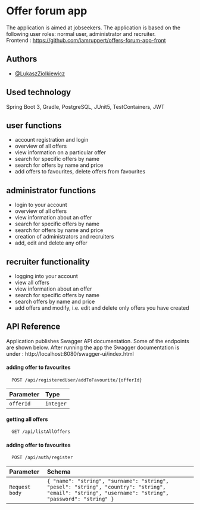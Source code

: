 
# Offer forum app

The application is aimed at jobseekers. The application is based on the following user roles: normal user, administrator and recruiter. </br>
Frontend : https://github.com/iamruppert/offers-forum-app-front


## Authors

- [@LukaszZiolkiewicz](https://www.github.com/iamruppert)


## Used technology

Spring Boot 3, Gradle, PostgreSQL, JUnit5, TestContainers, JWT


## user functions
- account registration and login
- overview of all offers
- view information on a particular offer
- search for specific offers by name
- search for offers by name and price
- add offers to favourites, delete offers from favourites


## administrator functions
- login to your account
- overview of all offers
- view information about an offer
- search for specific offers by name
- search for offers by name and price
- creation of administrators and recruiters
- add, edit and delete any offer

## recruiter functionality
- logging into your account
- view all offers
- view information about an offer
- search for specific offers by name
- search offers by name and price
- add offers and modify, i.e. edit and delete only offers you have created



## API Reference

Application publishes Swagger API documentation. Some of the endpoints are shown below.
After running the app the Swagger documentation is under : http://localhost:8080/swagger-ui/index.html

#### adding offer to favourites

```
  POST /api/registeredUser/addToFavourite/{offerId}
```

| Parameter | Type     | 
| :-------- | :------- | 
| `offerId` | `integer` |

#### getting all offers

```
  GET /api/listAllOffers
```
#### adding offer to favourites

```
  POST /api/auth/register
```
| Parameter  | Schema                                                |
| :--------- | :-------------------------------------------------- |
| `Request body`     | `{ "name": "string", "surname": "string", "pesel": "string", "country": "string", "email": "string", "username": "string", "password": "string" }` |
